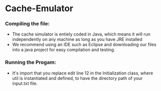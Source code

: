 # Cache-Emulator
### Compiling the file:
* The cache simulator is entiely coded in Java, which means it will run independently on any machine as long as you have JRE installed
* We recommend using an IDE such as Eclipse and downloading our files into a java project for easy compilation and testing. 
### Running the Progam:
* It's import that you replace edit line 12 in the Initialization class, where util is instantiated and defined, to have the directory path of your input.txt file. 
